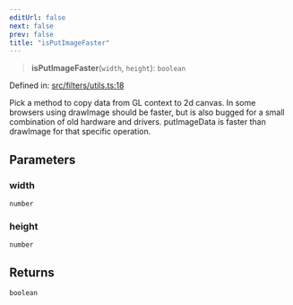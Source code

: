 ```yaml
---
editUrl: false
next: false
prev: false
title: "isPutImageFaster"
---
```


> **isPutImageFaster**(`width`, `height`): `boolean`

Defined in: [src/filters/utils.ts:18](https://github.com/fabricjs/fabric.js/blob/b4f67b1cfd353d0e2763b168e07bce6b67895452/src/filters/utils.ts#L18)

Pick a method to copy data from GL context to 2d canvas.  In some browsers using
drawImage should be faster, but is also bugged for a small combination of old hardware
and drivers.
putImageData is faster than drawImage for that specific operation.

## Parameters

### width

`number`

### height

`number`

## Returns

`boolean`
